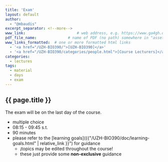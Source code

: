 ```yaml
---
title: 'Exam'
layout: default
author:
  - "@mbaudis"
excerpt_separator: <!--more-->
www_link: 						# web address, e.g. https://www.ga4gh.org; auto-linked
pdf_file_name: 				# name of PDF (no path) somewhere in "assets"; auto-linked
www_links_formatted:  # one or more formatted html links
  - '<a href="/UZH-BIO390/">[UZH-BIO390]</a>'
  - '<a href="/UZH-BIO390/categories/people.html">[Course Lecturers]</a>'
categories:
  - lectures
tags:
  - material
  - days
  - exam
---
```


## {{ page.title }}

The exam will be on the last day of the course.

<!--more-->

* multiple choice
* 08:15 - 09:45 s.t.
* 90 minutes
* please refer to the [learning goals]({{"/UZH-BIO390/doc/learning-goals.html" | relative_link }}") for guidance
    - ¡topics may be edited throughout the course!
    - these just provide some __non-exclusive__ guidance




